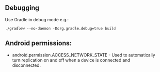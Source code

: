 ## Debugging
Use Gradle in debug mode e.g.:
```
./gradlew --no-daemon -Dorg.gradle.debug=true build
```

## Android permissions:

* android.permission.ACCESS_NETWORK_STATE - Used to automatically turn replication on and off when a device is 
  connected and disconnected.
